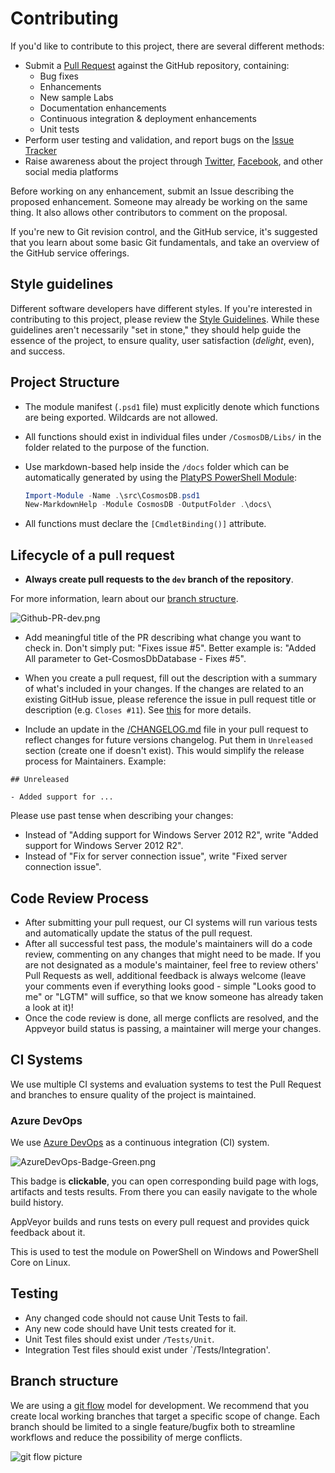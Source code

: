 # Contributing

If you'd like to contribute to this project, there are several different methods:

- Submit a [Pull Request](https://www.github.com/PlagueHO/CosmosDB/pulls) against
  the GitHub repository, containing:
  - Bug fixes
  - Enhancements
  - New sample Labs
  - Documentation enhancements
  - Continuous integration & deployment enhancements
  - Unit tests
- Perform user testing and validation, and report bugs on the [Issue Tracker](https://www.github.com/PlagueHO/CosmosDB/issues)
- Raise awareness about the project through [Twitter](https://twitter.com/#PowerShell),
  [Facebook](https://facebook.com), and other social media platforms

Before working on any enhancement, submit an Issue describing the proposed
enhancement. Someone may already be working on the same thing. It also allows
other contributors to comment on the proposal.

If you're new to Git revision control, and the GitHub service, it's suggested
that you learn about some basic Git fundamentals, and take an overview of the
GitHub service offerings.

## Style guidelines

Different software developers have different styles. If you're interested in
contributing to this project, please review the [Style Guidelines](/STYLEGUIDELINES.md).
While these guidelines aren't necessarily "set in stone," they should help guide
the essence of the project, to ensure quality, user satisfaction (*delight*, even),
and success.

## Project Structure

- The module manifest (`.psd1` file) must explicitly denote which functions are
  being exported. Wildcards are not allowed.
- All functions should exist in individual files under `/CosmosDB/Libs/` in the
  folder related to the purpose of the function.
- Use markdown-based help inside the `/docs` folder which can be automatically generated
  by using the [PlatyPS PowerShell Module](https://github.com/PowerShell/platyPS):

  ```powershell
  Import-Module -Name .\src\CosmosDB.psd1
  New-MarkdownHelp -Module CosmosDB -OutputFolder .\docs\
  ```

- All functions must declare the `[CmdletBinding()]` attribute.

## Lifecycle of a pull request

- **Always create pull requests to the `dev` branch of the repository**.

For more information, learn about our [branch structure](#branch-structure).

![Github-PR-dev.png](Images/Github-PR-dev.png)

- Add meaningful title of the PR describing what change you want to check in.
  Don't simply put: "Fixes issue #5".
  Better example is: "Added All parameter to Get-CosmosDbDatabase - Fixes #5".

- When you create a pull request, fill out the description with a summary of what's
  included in your changes.
  If the changes are related to an existing GitHub issue, please reference the
  issue in pull request title or description (e.g. ```Closes #11```). See
  [this](https://help.github.com/articles/closing-issues-via-commit-messages/)
  for more details.

- Include an update in the [/CHANGELOG.md](/CHANGELOG.md) file in your pull request
  to reflect changes for future versions changelog. Put them in `Unreleased` section
  (create one if doesn't exist). This would simplify the release process for
  Maintainers. Example:

```text
## Unreleased

- Added support for ...
```

Please use past tense when describing your changes:

- Instead of "Adding support for Windows Server 2012 R2", write "Added support for
  Windows Server 2012 R2".
- Instead of "Fix for server connection issue", write "Fixed server connection issue".

## Code Review Process

- After submitting your pull request, our CI systems will run various tests
  and automatically update the status of the pull request.
- After all successful test pass, the module's maintainers will do a code review,
  commenting on any changes that might need to be made. If you are not designated
  as a module's maintainer, feel free to review others' Pull Requests as well,
  additional feedback is always welcome (leave your comments even if everything looks
  good - simple "Looks good to me" or "LGTM" will suffice, so that we know someone
  has already taken a look at it)!
- Once the code review is done, all merge conflicts are resolved, and the Appveyor
  build status is passing, a maintainer will merge your changes.

## CI Systems

We use multiple CI systems and evaluation systems to test the Pull Request and
branches to ensure quality of the project is maintained.

### Azure DevOps

We use [Azure DevOps](http://dev.azure.com/) as a continuous integration (CI) system.

![AzureDevOps-Badge-Green.png](Images/AzureDevOps-Badge-Green.png)

This badge is **clickable**, you can open corresponding build page with logs, artifacts
and tests results.
From there you can easily navigate to the whole build history.

AppVeyor builds and runs tests on every pull request and provides quick feedback
about it.

This is used to test the module on PowerShell on Windows and PowerShell Core on Linux.

## Testing

- Any changed code should not cause Unit Tests to fail.
- Any new code should have Unit tests created for it.
- Unit Test files should exist under `/Tests/Unit`.
- Integration Test files should exist under `/Tests/Integration'.

## Branch structure

We are using a [git flow](http://nvie.com/posts/a-successful-git-branching-model/)
model for development.
We recommend that you create local working branches that target a specific scope
of change.
Each branch should be limited to a single feature/bugfix both to streamline workflows
and reduce the possibility of merge conflicts.

![git flow picture](http://nvie.com/img/git-model@2x.png)
